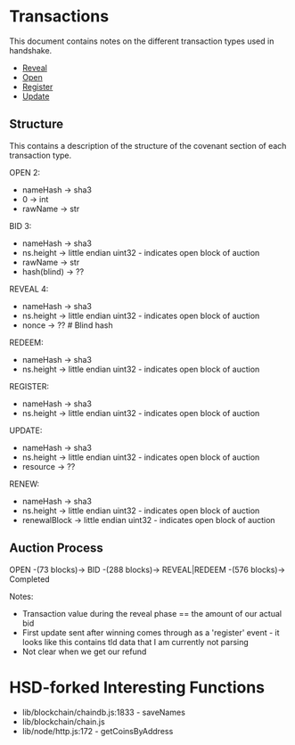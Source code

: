 # Transactions

This document contains notes on the different transaction types
used in handshake.

* [Reveal](http://localhost:8000/block/12589fe9cf320535eadbc1e570bdcc1365c225f9a6c9d2ee1cecd400a4b05e13)
* [Open](http://localhost:8000/block/c79504b17563bfee8ed47a4fb98b3661f9397741896ac362d1c56d4d93c6f5ba)
* [Register](http://localhost:8000/block/9561fc91070d07ba54f8c2b43310cc629c6df04a1b92816f2268e124efdf1a19)
* [Update](http://localhost:8000/block/e6c6d505ba2096fd773ad61e78f8b89769dd7e2e377073d4996d39fb6b905437)

## Structure

This contains a description of the structure of the covenant section of each
transaction type.

OPEN 2:

* nameHash -> sha3
* 0 -> int
* rawName -> str

BID 3:

* nameHash -> sha3
* ns.height -> little endian uint32 - indicates open block of auction
* rawName -> str
* hash(blind) -> ??

REVEAL 4:

* nameHash -> sha3
* ns.height -> little endian uint32 - indicates open block of auction
* nonce -> ??  # Blind hash

REDEEM:

* nameHash -> sha3
* ns.height -> little endian uint32 - indicates open block of auction

REGISTER:

* nameHash -> sha3
* ns.height -> little endian uint32 - indicates open block of auction

UPDATE:

* nameHash -> sha3
* ns.height -> little endian uint32 - indicates open block of auction
* resource -> ??

RENEW:

* nameHash -> sha3
* ns.height -> little endian uint32 - indicates open block of auction
* renewalBlock -> little endian uint32 - indicates open block of auction

## Auction Process

OPEN -(73 blocks)-> BID -(288 blocks)-> REVEAL|REDEEM -(576 blocks)-> Completed

Notes:
* Transaction value during the reveal phase == the amount of our actual bid
* First update sent after winning comes through as a 'register' event - it
  looks like this contains tld data that I am currently not parsing
* Not clear when we get our refund

# HSD-forked Interesting Functions

* lib/blockchain/chaindb.js:1833 - saveNames
* lib/blockchain/chain.js
* lib/node/http.js:172 - getCoinsByAddress

